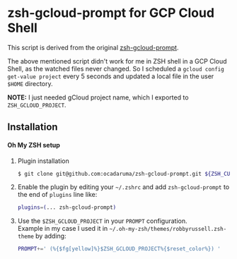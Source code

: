 # zsh-gcloud-prompt for GCP Cloud Shell
This script is derived from the original [zsh-gcloud-prompt](https://github.com/ocadaruma/zsh-gcloud-prompt).

The above mentioned script didn't work for me in ZSH shell in a GCP Cloud Shell, as the watched files never
changed. So I scheduled a `gcloud config get-value project` every 5 seconds and updated a local file in the
user `$HOME` directory.

**NOTE:** I just needed gCloud project name, which I exported to `ZSH_GCLOUD_PROJECT`.

## Installation

#### Oh My ZSH setup

1. Plugin installation
   ```bash
   $ git clone git@github.com:ocadaruma/zsh-gcloud-prompt.git ${ZSH_CUSTOM:-~/.oh-my-zsh/custom}/plugins/zsh-gcloud-prompt
   ```
2. Enable the plugin by editing your `~/.zshrc` and add `zsh-gcloud-prompt` to the end of `plugins` line like:
   ```bash
   plugins=(... zsh-gcloud-prompt)
   ```
3. Use the `$ZSH_GCLOUD_PROJECT` in your `PROMPT` configuration. <br>
   Example in my case I used it in `~/.oh-my-zsh/themes/robbyrussell.zsh-theme` by adding:
   ```bash
   PROMPT+=' (%{$fg[yellow]%}$ZSH_GCLOUD_PROJECT%{$reset_color%}) '
   ```
